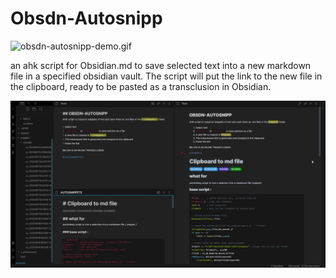 # Obsdn-Autosnipp
![obsdn-autosnipp-demo.gif](https://github.com/cannibalox/Obsdn-Autosnipp/blob/master/obsdn-autosnipp-demo.gif)

an ahk script for Obsidian.md to save selected text into a new markdown file in a specified obsidian vault. The script will put the link to the new file in the clipboard, ready to be pasted as a transclusion in Obsidian.

![Obsidian-autosnipp.png](https://github.com/cannibalox/Obsdn-Autosnipp/blob/master/Obsidian-autosnipp.png)


